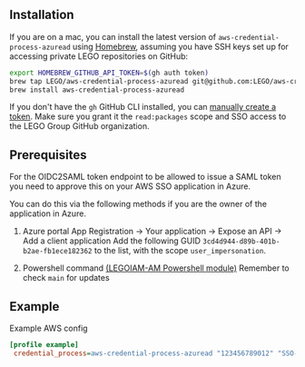 ## Installation

If you are on a mac, you can install the latest version of `aws-credential-process-azuread` using [Homebrew](https://brew.sh/), assuming you have SSH keys set up for accessing private LEGO repositories on GitHub:

```bash
export HOMEBREW_GITHUB_API_TOKEN=$(gh auth token)
brew tap LEGO/aws-credential-process-azuread git@github.com:LEGO/aws-credential-process-azuread.git
brew install aws-credential-process-azuread
```

If you don't have the `gh` GitHub CLI installed, you can [manually create a token](https://github.com/settings/tokens). Make sure you grant it the `read:packages` scope and SSO access to the LEGO Group GitHub organization.

## Prerequisites

For the OIDC2SAML token endpoint to be allowed to issue a SAML token you need to approve this on your AWS SSO application in Azure.

You can do this via the following methods if you are the owner of the application in Azure.

1. Azure portal
   App Registration → Your application → Expose an API → Add a client application
   Add the following GUID `3cd4d944-d89b-401b-b2ae-fb1ece182362` to the list, with the scope `user_impersonation`.

2. Powershell command [(LEGOIAM-AM Powershell module)](https://github.com/LEGO/IAM-CommonTools-OIDC2SAML-TokenExchange/tree/85e6ec42e8ff1d2d07d229a9878a830f52729ee2/Examples)
   Remember to check `main` for updates

## Example

Example AWS config

```ini
[profile example]
 credential_process=aws-credential-process-azuread "123456789012" "SSO-Example"
```
